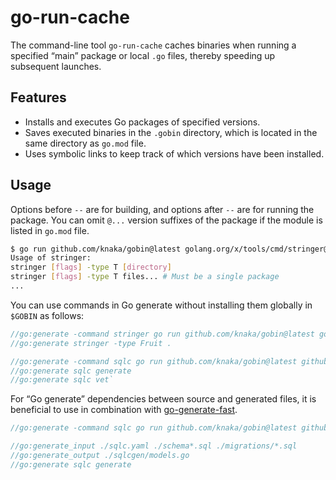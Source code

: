 # go-run-cache

The command-line tool `go-run-cache` caches binaries when running a specified “main” package or local `.go` files, thereby speeding up subsequent launches.

## Features

- Installs and executes Go packages of specified versions.
- Saves executed binaries in the `.gobin` directory, which is located in the same directory as `go.mod` file.
- Uses symbolic links to keep track of which versions have been installed.

## Usage

Options before `--` are for building, and options after `--` are for running the package. You can omit `@...` version suffixes of the package if the module is listed in `go.mod` file.

```bash
$ go run github.com/knaka/gobin@latest golang.org/x/tools/cmd/stringer@v0.15.0 -- -help
Usage of stringer:
stringer [flags] -type T [directory]
stringer [flags] -type T files... # Must be a single package
...
```

You can use commands in Go generate without installing them globally in `$GOBIN` as follows:

```go
//go:generate -command stringer go run github.com/knaka/gobin@latest golang.org/x/tools/cmd/stringer@v0.15.0 --
//go:generate stringer -type Fruit .

//go:generate -command sqlc go run github.com/knaka/gobin@latest github.com/sqlc-dev/sqlc/cmd/sqlc@v1.22.0 --
//go:generate sqlc generate
//go:generate sqlc vet`
```

For “Go generate” dependencies between source and generated files, it is beneficial to use in combination with [go-generate-fast](https://github.com/oNaiPs/go-generate-fast).

```go
//go:generate -command sqlc go run github.com/knaka/gobin@latest github.com/sqlc-dev/sqlc/cmd/sqlc@v1.22.0 --

//go:generate_input ./sqlc.yaml ./schema*.sql ./migrations/*.sql
//go:generate_output ./sqlcgen/models.go
//go:generate sqlc generate
```
